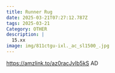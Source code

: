 ```yaml
---
title: Runner Rug
date: 2025-03-21T07:27:12.787Z
tags: 2025-03-21
Category: OTHER
description: |
  15.xx
image: img/811ctgu-ixl._ac_sl1500_.jpg
---
```

https://amzlink.to/az0racJvIb5kS
AD